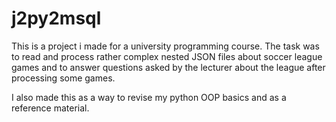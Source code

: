 # j2py2msql
This is a project i made for a university programming course.
The task was to read and process rather complex nested JSON files about soccer league games and to answer questions asked by the lecturer about the league after processing some games.

I also made this as a way to revise my python OOP basics and as a reference material.